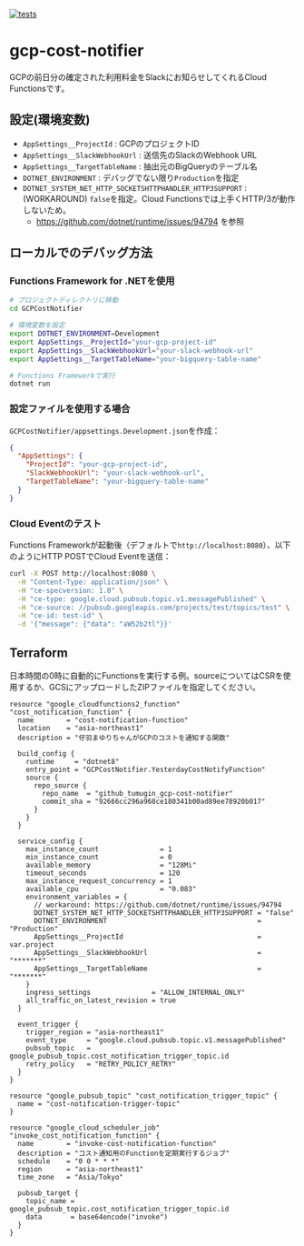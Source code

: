 [![tests](https://github.com/tumugin/gcp-cost-notifier/actions/workflows/test.yaml/badge.svg?branch=main)](https://github.com/tumugin/gcp-cost-notifier/actions/workflows/test.yaml)

# gcp-cost-notifier

GCPの前日分の確定された利用料金をSlackにお知らせしてくれるCloud Functionsです。

## 設定(環境変数)

- `AppSettings__ProjectId` : GCPのプロジェクトID
- `AppSettings__SlackWebhookUrl` : 送信先のSlackのWebhook URL
- `AppSettings__TargetTableName` : 抽出元のBigQueryのテーブル名
- `DOTNET_ENVIRONMENT` : デバッグでない限り`Production`を指定
- `DOTNET_SYSTEM_NET_HTTP_SOCKETSHTTPHANDLER_HTTP3SUPPORT` : (WORKAROUND) `false`を指定。Cloud Functionsでは上手くHTTP/3が動作しないため。
  - https://github.com/dotnet/runtime/issues/94794 を参照

## ローカルでのデバッグ方法

### Functions Framework for .NETを使用

```bash
# プロジェクトディレクトリに移動
cd GCPCostNotifier

# 環境変数を設定
export DOTNET_ENVIRONMENT=Development
export AppSettings__ProjectId="your-gcp-project-id"
export AppSettings__SlackWebhookUrl="your-slack-webhook-url"
export AppSettings__TargetTableName="your-bigquery-table-name"

# Functions Frameworkで実行
dotnet run
```

### 設定ファイルを使用する場合

`GCPCostNotifier/appsettings.Development.json`を作成：

```json
{
  "AppSettings": {
    "ProjectId": "your-gcp-project-id",
    "SlackWebhookUrl": "your-slack-webhook-url", 
    "TargetTableName": "your-bigquery-table-name"
  }
}
```

### Cloud Eventのテスト

Functions Frameworkが起動後（デフォルトで`http://localhost:8080`）、以下のようにHTTP POSTでCloud Eventを送信：

```bash
curl -X POST http://localhost:8080 \
  -H "Content-Type: application/json" \
  -H "ce-specversion: 1.0" \
  -H "ce-type: google.cloud.pubsub.topic.v1.messagePublished" \
  -H "ce-source: //pubsub.googleapis.com/projects/test/topics/test" \
  -H "ce-id: test-id" \
  -d '{"message": {"data": "aW52b2tl"}}'
```

## Terraform
日本時間の0時に自動的にFunctionsを実行する例。sourceについてはCSRを使用するか、GCSにアップロードしたZIPファイルを指定してください。

```hcl
resource "google_cloudfunctions2_function" "cost_notification_function" {
  name        = "cost-notification-function"
  location    = "asia-northeast1"
  description = "仔羽まゆりちゃんがGCPのコストを通知する関数"

  build_config {
    runtime     = "dotnet8"
    entry_point = "GCPCostNotifier.YesterdayCostNotifyFunction"
    source {
      repo_source {
        repo_name  = "github_tumugin_gcp-cost-notifier"
        commit_sha = "92666cc296a968ce180341b00ad89ee78920b017"
      }
    }
  }

  service_config {
    max_instance_count               = 1
    min_instance_count               = 0
    available_memory                 = "128Mi"
    timeout_seconds                  = 120
    max_instance_request_concurrency = 1
    available_cpu                    = "0.083"
    environment_variables = {
      // workaround: https://github.com/dotnet/runtime/issues/94794
      DOTNET_SYSTEM_NET_HTTP_SOCKETSHTTPHANDLER_HTTP3SUPPORT = "false"
      DOTNET_ENVIRONMENT                                     = "Production"
      AppSettings__ProjectId                                 = var.project
      AppSettings__SlackWebhookUrl                           = "*******"
      AppSettings__TargetTableName                           = "*******"
    }
    ingress_settings               = "ALLOW_INTERNAL_ONLY"
    all_traffic_on_latest_revision = true
  }

  event_trigger {
    trigger_region = "asia-northeast1"
    event_type     = "google.cloud.pubsub.topic.v1.messagePublished"
    pubsub_topic   = google_pubsub_topic.cost_notification_trigger_topic.id
    retry_policy   = "RETRY_POLICY_RETRY"
  }
}

resource "google_pubsub_topic" "cost_notification_trigger_topic" {
  name = "cost-notification-trigger-topic"
}

resource "google_cloud_scheduler_job" "invoke_cost_notification_function" {
  name        = "invoke-cost-notification-function"
  description = "コスト通知用のFunctionを定期実行するジョブ"
  schedule    = "0 0 * * *"
  region      = "asia-northeast1"
  time_zone   = "Asia/Tokyo"

  pubsub_target {
    topic_name = google_pubsub_topic.cost_notification_trigger_topic.id
    data       = base64encode("invoke")
  }
}
```
